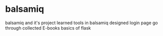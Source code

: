 # balsamiq
balsamiq and it's project
learned tools in balsamiq
designed login page 
go through collected E-books
basics of flask
